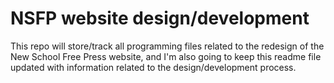 # NSFP website design/development

This repo will store/track all programming files related to the redesign of the New School Free Press website, and I'm also going to keep this readme file updated with information related to the design/development process.
